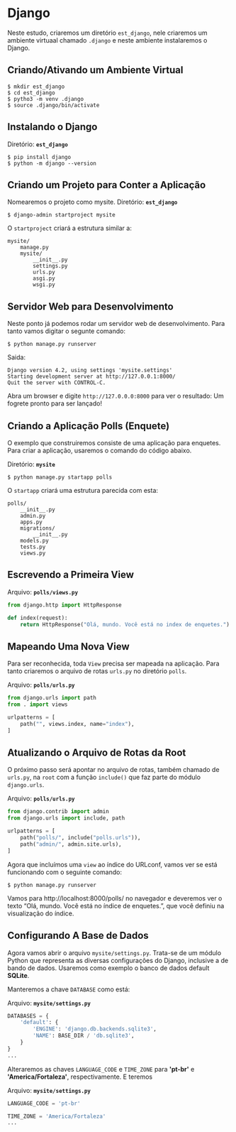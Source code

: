 # Django
Neste estudo, criaremos um diretório `est_django`, nele criaremos um ambiente virtuaal chamado `.django` e neste ambiente instalaremos o Django.

## Criando/Ativando um Ambiente Virtual
```shell
$ mkdir est_django
$ cd est_django
$ pytho3 -m venv .django
$ source .django/bin/activate
```
## Instalando o Django
Diretório: **`est_django`**
```shell
$ pip install django
$ python -m django --version
```
## Criando um Projeto para Conter a Aplicação
Nomearemos o projeto como mysite.
Diretório: **`est_django`**
```shell
$ django-admin startproject mysite
```
O `startproject` criará a estrutura similar a:
```shell
mysite/
    manage.py
    mysite/
        __init__.py
        settings.py
        urls.py
        asgi.py
        wsgi.py
```

## Servidor Web para Desenvolvimento
Neste ponto já podemos rodar um servidor web de desenvolvimento. Para tanto vamos digitar o segunte comando:
```shell
$ python manage.py runserver
```
Saida:
```shell
Django version 4.2, using settings 'mysite.settings'
Starting development server at http://127.0.0.1:8000/
Quit the server with CONTROL-C.
```
Abra um browser e digite `http://127.0.0.0:8000` para ver o resultado: Um fogrete pronto para ser lançado!
## Criando a Aplicação Polls (Enquete)
O exemplo que construiremos consiste de uma aplicação para enquetes. Para criar a aplicação, usaremos o comando do código abaixo.

Diretório: **`mysite`**
```shell
$ python manage.py startapp polls
```
O `startapp` criará uma estrutura parecida com esta:
```shell
polls/
    __init__.py
    admin.py
    apps.py
    migrations/
        __init__.py
    models.py
    tests.py
    views.py
```
## Escrevendo a Primeira View
Arquivo: **`polls/views.py`**
```python
from django.http import HttpResponse

def index(request):
    return HttpResponse("Olá, mundo. Você está no index de enquetes.")
```
## Mapeando Uma Nova View
Para ser reconhecida, toda `View` precisa ser mapeada na aplicação. 
Para tanto criaremos o arquivo de rotas `urls.py` no diretório `polls`.

Arquivo: **`polls/urls.py`**
```python
from django.urls import path
from . import views

urlpatterns = [
    path("", views.index, name="index"),
]
```
## Atualizando o Arquivo de Rotas da Root
O próximo passo será apontar no arquivo de rotas, também chamado de `urls.py`, na `root` com a função `include()` que faz parte do módulo `django.urls`.

Arquivo: **`polls/urls.py`**
```python
from django.contrib import admin
from django.urls import include, path

urlpatterns = [
    path("polls/", include("polls.urls")),
    path("admin/", admin.site.urls),
]
```
Agora que incluímos uma `view` ao índice do URLconf, vamos ver se está funcionando com o seguinte comando:

```shell
$ python manage.py runserver
```
Vamos para http://localhost:8000/polls/ no navegador e deveremos ver o texto “Olá, mundo. Você está no índice de enquetes.”, que você definiu na visualização do índice.

## Configurando A Base de Dados
Agora vamos abrir o arquivo `mysite/settings.py`. Trata-se de um módulo Python que representa as diversas configurações do Django, inclusive a de bando de dados. Usaremos como exemplo o banco de dados default **SQLite**.

Manteremos a chave `DATABASE` como está:

Arquivo: **`mysite/settings.py`**
```python
DATABASES = {
    'default': {
        'ENGINE': 'django.db.backends.sqlite3',
        'NAME': BASE_DIR / 'db.sqlite3',
    }
}
...
```
Alteraremos as chaves `LANGUAGE_CODE` e `TIME_ZONE` para **'pt-br'** e **'America/Fortaleza'**, respectivamente. E teremos

Arquivo: **`mysite/settings.py`**
```python
LANGUAGE_CODE = 'pt-br'

TIME_ZONE = 'America/Fortaleza'
...
```

